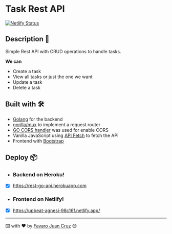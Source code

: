 # Task Rest API 

[![Netlify Status](https://api.netlify.com/api/v1/badges/0fa17e59-7a8d-4c89-84d0-e986a016f55e/deploy-status)](https://app.netlify.com/sites/upbeat-agnesi-98c16f/deploys)

## Description 🚀

Simple Rest API with CRUD operations to handle tasks.

**We can**

* Create a task
* View all tasks or just the one we want
* Update a task
* Delete a task

## Built with 🛠️

* [Golang](https://golang.org/) for the backend 
* [gorilla/mux](https://github.com/gorilla/mux) to implement a request router
* [GO CORS handler](https://github.com/rs/cors) was used for enable CORS
* Vanilla JavaScript using [API Fetch](https://developer.mozilla.org/en-US/docs/Web/API/Fetch_API/Using_Fetch) to fetch the API
* Frontend with [Bootstrap](https://getbootstrap.com/)

## Deploy 📦

- ### Backend on Heroku!
- [x] https://rest-go-api.herokuapp.com

- ### Frontend on Netlify!
- [X] https://upbeat-agnesi-98c16f.netlify.app/

---
⌨️ with ❤️ by [Favaro Juan Cruz](https://github.com/JCFavaro) 😊
